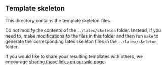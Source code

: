 ## Template skeleton

This directory contains the template skeleton files.

Do not modify the contents of the `../latex/skeleton` folder. Instead, if you need to, make modifications to the files
in this folder and then run
`make` to generate the corresponding latex skeleton files in the
`../latex/skeleton` folder.

If you would like to share your resulting templates with others, we encourage
[sharing those links on our wiki page](https://github.com/ipython/ipython/wiki/Cookbook:%20nbconvert%20templates).
